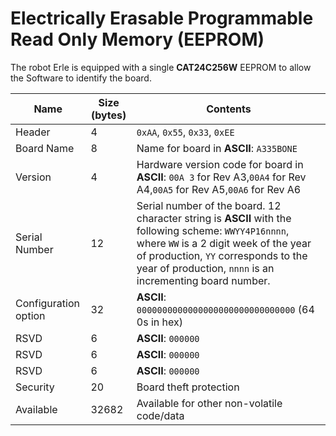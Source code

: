 Electrically Erasable Programmable Read Only Memory (EEPROM)
=======

The robot Erle is equipped with a single **CAT24C256W** EEPROM to allow the Software to identify the board.

| Name | Size (bytes) | Contents |
| -----| -------------|----------|
| Header | 4 | `0xAA`, `0x55`, `0x33`, `0xEE` |
| Board Name | 8 | Name for board in **ASCII**: `A335BONE`|
| Version | 4 | Hardware version code for board in **ASCII**: `00A￼3` for Rev A3,`00A4` for Rev A4,`00A5` for Rev A5,`00A6` for Rev A6 |
| Serial Number | 12 | Serial number of the board. 12 character string is **ASCII** with the following scheme: `WWYY4P16nnnn`, where `WW` is a 2 digit week of the year of production, `YY` corresponds to the year of production, `nnnn` is an incrementing board number.|
| Configuration option | 32 | **ASCII**: `0000000000000000000000000000000` (64 0s in hex) |
| RSVD | 6 | **ASCII**: `000000` |
| RSVD | 6 | **ASCII**: `000000` |
| RSVD | 6 | **ASCII**: `000000` |
| Security | 20 | Board theft protection |
| Available | 32682 | Available for other non-volatile code/data |

